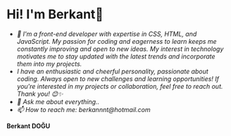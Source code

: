  <h1>Hi! I'm Berkant👋</h1>


- _🔭 I'm a front-end developer with expertise in CSS, HTML, and JavaScript. My passion for coding and eagerness to learn keeps me constantly improving and open to new ideas. My interest in technology motivates me to stay updated with the latest trends and incorporate them into my projects._
- _I have an enthusiastic and cheerful personality, passionate about coding. Always open to new challenges and learning opportunities! If you're interested in my projects or collaboration, feel free to reach out. Thank you! 😊✨_
- _💬 Ask me about everything.._
- _📫 How to reach me: berkannnt@hotmail.com_

__Berkant DOĞU__



